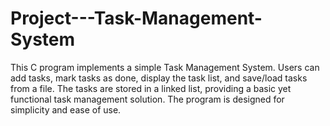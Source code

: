 # Project---Task-Management-System
This C program implements a simple Task Management System. Users can add tasks, mark tasks as done, display the task list, and save/load tasks from a file. The tasks are stored in a linked list, providing a basic yet functional task management solution. The program is designed for simplicity and ease of use.


